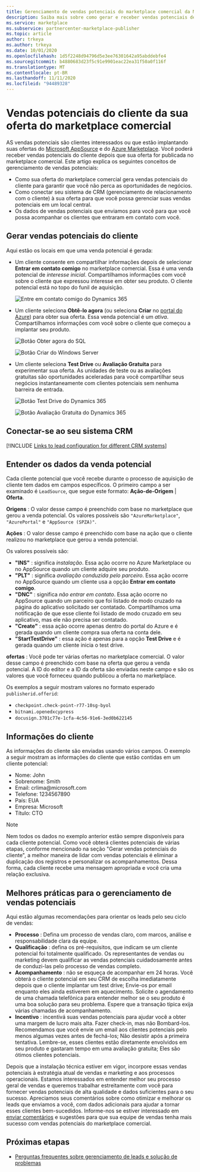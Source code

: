 ```yaml
---
title: Gerenciamento de vendas potenciais do marketplace comercial da Microsoft
description: Saiba mais sobre como gerar e receber vendas potenciais de clientes do seu Microsoft AppSource e ofertas do Azure Marketplace
ms.service: marketplace
ms.subservice: partnercenter-marketplace-publisher
ms.topic: article
author: trkeya
ms.author: trkeya
ms.date: 10/01/2020
ms.openlocfilehash: 1d5f2248d94796d5e3ee76301642a95abddebfe4
ms.sourcegitcommit: b4880683d23f5c91e9901eac22ea31f50a0f116f
ms.translationtype: MT
ms.contentlocale: pt-BR
ms.lasthandoff: 11/11/2020
ms.locfileid: "94489328"
---
```

# <a name="customer-leads-from-your-commercial-marketplace-offer"></a>Vendas potenciais do cliente da sua oferta do marketplace comercial

AS vendas potenciais são clientes interessados ou que estão implantando suas ofertas do [Microsoft AppSource](https://appsource.microsoft.com) e do [Azure Marketplace](https://azuremarketplace.microsoft.com). Você poderá receber vendas potenciais do cliente depois que sua oferta for publicada no marketplace comercial. Este artigo explica os seguintes conceitos de gerenciamento de vendas potenciais:

* Como sua oferta do marketplace comercial gera vendas potenciais do cliente para garantir que você não perca as oportunidades de negócios. 
* Como conectar seu sistema de CRM (gerenciamento de relacionamento com o cliente) à sua oferta para que você possa gerenciar suas vendas potenciais em um local central.
* Os dados de vendas potenciais que enviamos para você para que você possa acompanhar os clientes que entraram em contato com você.

## <a name="generate-customer-leads"></a>Gerar vendas potenciais do cliente

Aqui estão os locais em que uma venda potencial é gerada:

- Um cliente consente em compartilhar informações depois de selecionar **Entrar em contato comigo** no marketplace comercial. Essa é uma venda potencial de *interesse inicial*. Compartilhamos informações com você sobre o cliente que expressou interesse em obter seu produto. O cliente potencial está no topo do funil de aquisição.

    ![Entre em contato comigo do Dynamics 365](./media/commercial-marketplace-get-customer-leads/dynamics-365-contact-me.png)

- Um cliente seleciona **Obtê-lo agora** (ou seleciona **Criar** no [portal do Azure](https://portal.azure.com/)) para obter sua oferta. Essa venda potencial é um *ativa*. Compartilhamos informações com você sobre o cliente que começou a implantar seu produto.

    ![Botão Obter agora do SQL](./media/commercial-marketplace-get-customer-leads/sql-get-it-now.png)

    ![Botão Criar do Windows Server](./media/commercial-marketplace-get-customer-leads/windows-server-create.png)

- Um cliente seleciona **Test Drive** ou **Avaliação Gratuita** para experimentar sua oferta. As unidades de teste ou as avaliações gratuitas são oportunidades aceleradas para você compartilhar seus negócios instantaneamente com clientes potenciais sem nenhuma barreira de entrada.

    ![Botão Test Drive do Dynamics 365](./media/commercial-marketplace-get-customer-leads/dynamics-365-test-drive.png)

    ![Botão Avaliação Gratuita do Dynamics 365](./media/commercial-marketplace-get-customer-leads/dynamics-365-free-trial.png)

## <a name="connect-to-your-crm-system"></a>Conectar-se ao seu sistema CRM

[!INCLUDE [Links to lead configuration for different CRM systems](./includes/connect-lead-management.md)]

## <a name="understand-lead-data"></a>Entender os dados da venda potencial

Cada cliente potencial que você recebe durante o processo de aquisição de cliente tem dados em campos específicos. O primeiro campo a ser examinado é `LeadSource`, que segue este formato: **Ação-de-Origem** | **Oferta**.

**Origens** : O valor desse campo é preenchido com base no marketplace que gerou a venda potencial. Os valores possíveis são `"AzureMarketplace"`, `"AzurePortal"` e `"AppSource (SPZA)"`.

**Ações** : O valor desse campo é preenchido com base na ação que o cliente realizou no marketplace que gerou a venda potencial.

Os valores possíveis são:

- **"INS"** : significa *instalação*. Essa ação ocorre no Azure Marketplace ou no AppSource quando um cliente adquire seu produto.
- **"PLT"** : significa *avaliação conduzida pelo parceiro*. Essa ação ocorre no AppSource quando um cliente usa a opção **Entrar em contato comigo**.
- **"DNC"** : significa *não entrar em contato*. Essa ação ocorre no AppSource quando um parceiro que foi listado de modo cruzado na página do aplicativo solicitado ser contatado. Compartilhamos uma notificação de que esse cliente foi listado de modo cruzado em seu aplicativo, mas ele não precisa ser contatado.
- **"Create"** : essa ação ocorre apenas dentro do portal do Azure e é gerada quando um cliente compra sua oferta na conta dele.
- **"StartTestDrive"** : essa ação é apenas para a opção **Test Drive** e é gerada quando um cliente inicia o test drive.

**ofertas** : Você pode ter várias ofertas no marketplace comercial. O valor desse campo é preenchido com base na oferta que gerou a venda potencial. A ID do editor e a ID da oferta são enviadas neste campo e são os valores que você forneceu quando publicou a oferta no marketplace.

Os exemplos a seguir mostram valores no formato esperado `publisherid.offerid`: 

- `checkpoint.check-point-r77-10sg-byol`
- `bitnami.openedxcypress`
- `docusign.3701c77e-1cfa-4c56-91e6-3ed0b622145`

## <a name="customer-information"></a>Informações do cliente

As informações do cliente são enviadas usando vários campos. O exemplo a seguir mostram as informações do cliente que estão contidas em um cliente potencial:

- Nome: John
- Sobrenome: Smith
- Email: crlima\@microsoft.com
- Telefone: 1234567890
- País: EUA
- Empresa: Microsoft
- Título: CTO

>[!NOTE]
>Nem todos os dados no exemplo anterior estão sempre disponíveis para cada cliente potencial. Como você obterá clientes potenciais de várias etapas, conforme mencionado na seção "Gerar vendas potenciais do cliente", a melhor maneira de lidar com vendas potenciais é eliminar a duplicação dos registros e personalizar os acompanhamentos. Dessa forma, cada cliente recebe uma mensagem apropriada e você cria uma relação exclusiva.

## <a name="best-practices-for-lead-management"></a>Melhores práticas para o gerenciamento de vendas potenciais

Aqui estão algumas recomendações para orientar os leads pelo seu ciclo de vendas:

- **Processo** : Defina um processo de vendas claro, com marcos, análise e responsabilidade clara da equipe.
- **Qualificação** : defina os pré-requisitos, que indicam se um cliente potencial foi totalmente qualificado. Os representantes de vendas ou marketing devem qualificar as vendas potenciais cuidadosamente antes de conduzi-las pelo processo de vendas completo.
- **Acompanhamento** : não se esqueça de acompanhar em 24 horas. Você obterá o cliente potencial em seu CRM de escolha imediatamente depois que o cliente implantar um test drive; Envie-os por email enquanto eles ainda estiverem em aquecimento. Solicite o agendamento de uma chamada telefônica para entender melhor se o seu produto é uma boa solução para seu problema. Espere que a transação típica exija várias chamadas de acompanhamento.
- **Incentivo** : incentivá suas vendas potenciais para ajudar você a obter uma margem de lucro mais alta. Fazer check-in, mas não Bombard-los. Recomendamos que você envie um email aos clientes potenciais pelo menos algumas vezes antes de fechá-los; Não desistir após a primeira tentativa. Lembre-se, esses clientes estão diretamente envolvidos em seu produto e gastaram tempo em uma avaliação gratuita; Eles são ótimos clientes potenciais.

Depois que a instalação técnica estiver em vigor, incorpore essas vendas potenciais à estratégia atual de vendas e marketing e aos processos operacionais. Estamos interessados em entender melhor seu processo geral de vendas e queremos trabalhar estreitamente com você para fornecer vendas potenciais de alta qualidade e dados suficientes para o seu sucesso. Apreciamos seus comentários sobre como otimizar e melhorar os leads que enviamos a você, com dados adicionais para ajudar a tornar esses clientes bem-sucedidos. Informe-nos se estiver interessado em [enviar comentários](mailto:AzureMarketOnboard@microsoft.com) e sugestões para que sua equipe de vendas tenha mais sucesso com vendas potenciais do marketplace comercial.

## <a name="next-steps"></a>Próximas etapas

- [Perguntas frequentes sobre gerenciamento de leads e solução de problemas](../lead-management-faq.md)
